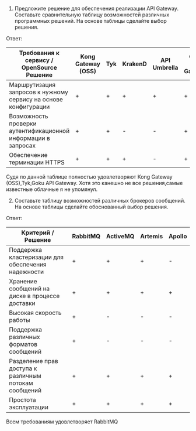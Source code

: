  1.  Предложите решение для обеспечения реализации API Gateway. Составьте сравнительную таблицу возможностей различных программных решений. 
На основе таблицы сделайте выбор решения.

Ответ:

 Требования к сервису / OpenSource Решение |   Kong Gateway (OSS)  |   Tyk   |   KrakenD   |   API Umbrella   |   Goku API Gateway
 --------------------- |  ------ |  -----  |  ------  |  -----  |  -------  
 Маршрутизация запросов к нужному сервису на основе конфигурации   |   +   |   +   |   +   |   +   |   +   |
 Возможность проверки аутентификационной информации в запросах   |   +   |   +   |   -   |   -   |   +   |
 Обеспечение терминации HTTPS   |   +   |   +   |   +   |   -   |   +   |
 
 Судя по данной таблице полностью удовлетворяют Kong Gateway (OSS),Tyk,Goku API Gateway.
 Хотя это канешно не все решения,самые известные облачные я не упомянул.
 
 2. Составьте таблицу возможностей различных брокеров сообщений. На основе таблицы сделайте обоснованный выбор решения.

Ответ:

Критерий / Решение |   RabbitMQ	  |   ActiveMQ   |   Artemis   |   Apollo   
 --------------------- |  ------ |  -----  |  ------  |  -----  
 Поддержка кластеризации для обеспечения надежности   |   +   |   +   |   +   |   -     
 Хранение сообщений на диске в процессе доставки   |   +   |   +   |   +   |   +
 Высокая скорость работы   |   +   |   -   |   -   |   -   
 Поддержка различных форматов сообщений   |   +   |   -   |   -   |   -   
 Разделение прав доступа к различным потокам сообщений   |   +   |   +   |   +   |   +
 Проcтота эксплуатации   |   +   |   +   |   +   |   +
 
 Всем требованиям удовлетворяет RabbitMQ
